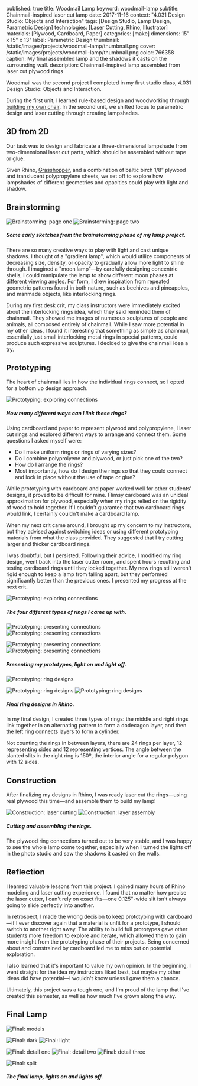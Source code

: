published: true
title: Woodmail Lamp
keyword: woodmail-lamp
subtitle: Chainmail-inspired laser cut lamp
date: 2017-11-16
context: "4.031 Design Studio: Objects and Interaction"
tags: [Design Studio, Lamp Design, Parametric Design]
technologies: [Laser Cutting, Rhino, Illustrator]
materials: [Plywood, Cardboard, Paper]
categories: [make]
dimensions: 15" x 15" x 13"
label: Parametric Design
thumbnail: /static/images/projects/woodmail-lamp/thumbnail.png
cover: /static/images/projects/woodmail-lamp/thumbnail.png
color: 766358
caption: My final assembled lamp and the shadows it casts on the surrounding wall.
description: Chainmail-inspired lamp assembled from laser cut plywood rings

Woodmail was the second project I completed in my first studio class, 4.031 Design Studio: Objects and Interaction.

During the first unit, I learned rule-based design and woodworking through [building my own chair](/projects/puzzled-chair). In the second unit, we shifted focus to parametric design and laser cutting through creating lampshades.

## 3D from 2D

Our task was to design and fabricate a three-dimensional lampshade from two-dimensional laser cut parts, which should be assembled without tape or glue.

Given Rhino, [Grasshopper](https://www.grasshopper3d.com/), and a combination of baltic birch 1/8” plywood and translucent polypropylene sheets, we set off to explore how lampshades of different geometries and opacities could play with light and shadow.

## Brainstorming

<div class="image-set image-set-two" markdown="1">

![Brainstorming: page one](/static/images/projects/woodmail-lamp/brainstorm-1.jpg "Brainstorming: page one")
![Brainstorming: page two](/static/images/projects/woodmail-lamp/brainstorm-2.jpg "Brainstorming: page two")

##### Some early sketches from the brainstorming phase of my lamp project.

</div>

There are so many creative ways to play with light and cast unique shadows. I thought of a "gradient lamp", which would utilize components of decreasing size, density, or opacity to gradually allow more light to shine through. I imagined a "moon lamp"—by carefully designing concentric shells, I could manipulate the lamp to show different moon phases at different viewing angles. For form, I drew inspiration from repeated geometric patterns found in both nature, such as beehives and pineapples, and manmade objects, like interlocking rings.

During my first desk crit, my class instructors were immediately excited about the interlocking rings idea, which they said reminded them of chainmail. They showed me images of numerous sculptures of people and animals, all composed entirely of chainmail. While I saw more potential in my other ideas, I found it interesting that something as simple as chainmail, essentially just small interlocking metal rings in special patterns, could produce such expressive sculptures. I decided to give the chainmail idea a try.

## Prototyping

The heart of chainmail lies in how the individual rings connect, so I opted for a bottom up design approach.

<div class="image-set" markdown="1">

![Prototyping: exploring connections](/static/images/projects/woodmail-lamp/iteration-1.jpg "Prototyping: exploring connections")

##### How many different ways can I link these rings?

</div>

Using cardboard and paper to represent plywood and polypropylene, I laser cut rings and explored different ways to arrange and connect them. Some questions I asked myself were:

- Do I make uniform rings or rings of varying sizes?
- Do I combine polyprolyene and plywood, or just pick one of the two?
- How do I arrange the rings?
- Most importantly, how do I design the rings so that they could connect and lock in place without the use of tape or glue?

While prototyping with cardboard and paper worked well for other students' designs, it proved to be difficult for mine. Flimsy cardboard was an unideal approximation for plywood, especially when my rings relied on the rigidity of wood to hold together. If I couldn't guarantee that two cardboard rings would link, I certainly couldn't make a cardboard lamp.

When my next crit came around, I brought up my concern to my instructors, but they advised against switching ideas or using different prototyping materials from what the class provided. They suggested that I try cutting larger and thicker cardboard rings.

I was doubtful, but I persisted. Following their advice, I modified my ring design, went back into the laser cutter room, and spent hours recutting and testing cardboard rings until they locked together. My new rings still weren't rigid enough to keep a lamp from falling apart, but they performed significantly better than the previous ones. I presented my progress at the next crit.

<div class="image-set" markdown="1">

![Prototyping: exploring connections](/static/images/projects/woodmail-lamp/iteration-2.jpg "Prototyping: exploring connections")

##### The four different types of rings I came up with.

</div>

<div class="image-set" markdown="1">

<div class="image-set image-set-two" markdown="1">

![Prototyping: presenting connections](/static/images/projects/woodmail-lamp/iteration-3.jpg "Prototyping: presenting connections")
![Prototyping: presenting connections](/static/images/projects/woodmail-lamp/iteration-4.jpg "Prototyping: presenting connections")

</div>

<div class="image-set image-set-two" markdown="1">

![Prototyping: presenting connections](/static/images/projects/woodmail-lamp/iteration-5.jpg "Prototyping: presenting connections")
![Prototyping: presenting connections](/static/images/projects/woodmail-lamp/iteration-6.jpg "Prototyping: presenting connections")

</div>

##### Presenting my prototypes, light on and light off.

</div>

<div class="image-set" markdown="1">

![Prototyping: ring designs](/static/images/projects/woodmail-lamp/rings-1.jpg "Prototyping: ring designs")

<div class="image-set image-set-two" markdown="1">

![Prototyping: ring designs](/static/images/projects/woodmail-lamp/rings-2.jpg "Prototyping: ring designs")
![Prototyping: ring designs](/static/images/projects/woodmail-lamp/rings-3.jpg "Prototyping: ring designs")

</div>

##### Final ring designs in Rhino.

</div>

In my final design, I created three types of rings: the middle and right rings link together in an alternating pattern to form a dodecagon layer, and then the left ring connects layers to form a cylinder.

Not counting the rings in between layers, there are 24 rings per layer, 12 representing sides and 12 representing vertices. The angle between the slanted slits in the right ring is 150º, the interior angle for a regular polygon with 12 sides.


## Construction

After finalizing my designs in Rhino, I was ready laser cut the rings—using real plywood this time—and assemble them to build my lamp!

<div class="image-set image-set-two" markdown="1">

![Construction: laser cutting](/static/images/projects/woodmail-lamp/build-laser.jpg "Construction: laser cutting")
![Construction: layer assembly](/static/images/projects/woodmail-lamp/build-layer.jpg "Construction: layer assembly")

##### Cutting and assembling the rings.

</div>

The plywood ring connections turned out to be very stable, and I was happy to see the whole lamp come together, especially when I turned the lights off in the photo studio and saw the  shadows it casted on the walls.

## Reflection

I learned valuable lessons from this project. I gained many hours of Rhino modeling and laser cutting experience. I found that no matter how precise the laser cutter, I can't rely on exact fits—one 0.125"-wide slit isn't always going to slide perfectly into another.

In retrospect, I made the wrong decision to keep prototyping with cardboard—if I ever discover again that a material is unfit for a prototype, I should switch to another right away. The ability to build full prototypes gave other students more freedom to explore and iterate, which allowed them to gain more insight from the prototyping phase of their projects. Being concerned about and constrained by cardboard led me to miss out on potential exploration.

I also learned that it's important to value my own opinion. In the beginning, I went straight for the idea my instructors liked best, but maybe my other ideas did have potential—I wouldn't know unless I gave them a chance.

Ultimately, this project was a tough one, and I'm proud of the lamp that I've created this semester, as well as how much I've grown along the way.

## Final Lamp

<div class="image-set" markdown="1">

![Final: models](/static/images/projects/woodmail-lamp/final-model.png "Final: models")

<div class="image-set image-set-two" markdown="1">

![Final: dark](/static/images/projects/woodmail-lamp/final-dark.jpg "Final: dark")
![Final: light](/static/images/projects/woodmail-lamp/final-light.jpg "Final: light")

</div>

<div class="image-set image-set-three" markdown="1">

![Final: detail one](/static/images/projects/woodmail-lamp/final-detail1.jpg "Final: detail one")
![Final: detail two](/static/images/projects/woodmail-lamp/final-detail2.jpg "Final: detail two")
![Final: detail three](/static/images/projects/woodmail-lamp/final-detail3.jpg "Final: detail three")

</div>

![Final: split](/static/images/projects/woodmail-lamp/final-split.jpg "Final: split")

##### The final lamp, lights on and lights off.

</div>

